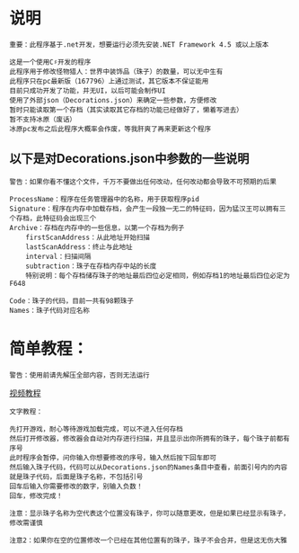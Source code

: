 # 说明
`重要：此程序基于.net开发，想要运行必须先安装.NET Framework 4.5 或以上版本`

    这是一个使用C♯开发的程序
    此程序用于修改怪物猎人：世界中装饰品（珠子）的数量，可以无中生有
    此程序只在pc最新版（167796）上通过测试，其它版本不保证能用
    目前只成功开发了功能，并无UI，以后可能会制作UI
    使用了外部json（Decorations.json）来确定一些参数，方便修改
    暂时只能读取第一个存档（其实读取其它存档的功能已经做好了，懒着写进去）
    暂不支持冰原（废话）
    冰原pc发布之后此程序大概率会作废，等我肝爽了再来更新这个程序

## 以下是对Decorations.json中参数的一些说明
`警告：如果你看不懂这个文件，千万不要做出任何改动，任何改动都会导致不可预期的后果`

    ProcessName：程序在任务管理器中的名称，用于获取程序pid
    Signature：程序在内存中加载存档，会产生一段独一无二的特征码，因为猛汉王可以拥有三个存档，此特征码会出现三个
    Archive：存档在内存中的一些信息，以第一个存档为例子
        firstScanAddress：从此地址开始扫描
        lastScanAddress：终止与此地址
        interval：扫描间隔
        subtraction：珠子在存档内存中站的长度
        特别说明：每个存档储存珠子的地址最后四位必定相同，例如存档1的地址最后四位必定为F648

    Code：珠子的代码，目前一共有98颗珠子
    Names：珠子代码对应名称

# 简单教程：
`警告：使用前请先解压全部内容，否则无法运行`

[视频教程](https://www.bilibili.com/video/av70022048/ "转到哔哩哔哩")

    文字教程：

    先打开游戏，耐心等待游戏加载完成，可以不进入任何存档
    然后打开修改器，修改器会自动对内存进行扫描，并且显示出你所拥有的珠子，每个珠子前都有序号
    此时程序会暂停，问你输入你想要修改的序号，输入然后按下回车即可
    然后输入珠子代码，代码可以从Decorations.json的Names条目中查看，前面引号内的内容就是珠子代码，后面是珠子名称，不包括引号
    回车后输入你需要修改的数字，别输入负数！
    回车，修改完成！

    注意：显示珠子名称为空代表这个位置没有珠子，你可以随意更改，但是如果已经显示有珠子，修改需谨慎

    注意2：如果你在空的位置修改一个已经在其他位置有的珠子，珠子不会合并，但是这无伤大雅

    
